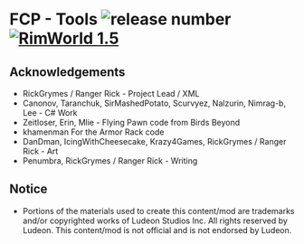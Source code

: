 # FCP - Tools  ![release number](https://img.shields.io/badge/release-unreleased-red) [![RimWorld 1.5](https://img.shields.io/badge/RimWorld-1.5-green.svg?longCache=true&style=flat)](http://rimworldgame.com/)

## Acknowledgements
- RickGrymes / Ranger Rick - Project Lead / XML
- Canonov, Taranchuk, SirMashedPotato, Scurvyez, Nalzurin, Nimrag-b, Lee - C# Work
- Zeitloser, Erin, Mlie - Flying Pawn code from Birds Beyond
- khamenman For the Armor Rack code
- DanDman, IcingWithCheesecake, Krazy4Games, RickGrymes / Ranger Rick - Art
- Penumbra, RickGrymes / Ranger Rick - Writing

## Notice
- Portions of the materials used to create this content/mod are trademarks and/or copyrighted works of Ludeon Studios Inc. All rights reserved by Ludeon. This content/mod is not official and is not endorsed by Ludeon.

